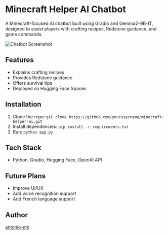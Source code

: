 # Minecraft Helper AI Chatbot
A Minecraft-focused AI chatbot built using Gradio and Gemma2-9B-IT, designed to assist players with crafting recipes, Redstone guidance, and game commands.

![Chatbot Screenshot](link-to-image.png)

## Features
- Explains crafting recipes  
- Provides Redstone guidance  
- Offers survival tips  
- Deployed on Hugging Face Spaces

## Installation
1. Clone the repo: `git clone https://github.com/yourusername/minecraft-helper-ai.git`
2. Install dependencies: `pip install -r requirements.txt`
3. Run: `python app.py`

## Tech Stack
- Python, Gradio, Hugging Face, OpenAI API

## Future Plans
- Improve UI/UX
- Add voice recognition support
- Add French language support

## Author
[antonio-mk](https://github.com/antonio-mk)
